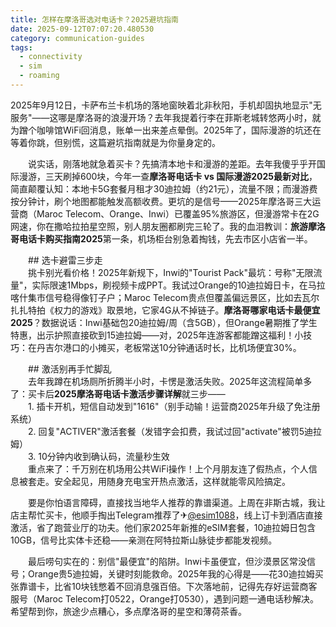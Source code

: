 ```yaml
---
title: 怎样在摩洛哥选对电话卡？2025避坑指南
date: 2025-09-12T07:07:20.480530
category: communication-guides
tags:
  - connectivity
  - sim
  - roaming
---
```


2025年9月12日，卡萨布兰卡机场的落地窗映着北非秋阳，手机却固执地显示"无服务"——这哪是摩洛哥的浪漫开场？去年我提着行李在菲斯老城转悠两小时，就为蹭个咖啡馆WiFi回消息，账单一出来差点晕倒。2025年了，国际漫游的坑还在等着你跳，但别慌，这篇避坑指南就是为你量身定的。

　　说实话，刚落地就急着买卡？先搞清本地卡和漫游的差距。去年我傻乎乎开国际漫游，三天刷掉600块，今年一查**摩洛哥电话卡 vs 国际漫游2025最新对比**，简直颠覆认知：本地卡5G套餐月租才30迪拉姆（约21元），流量不限；而漫游费按分钟计，刷个地图都能触发高额收费。更坑的是信号——2025年摩洛哥三大运营商（Maroc Telecom、Orange、Inwi）已覆盖95%旅游区，但漫游常卡在2G网速，你在撒哈拉拍星空照，别人朋友圈都刷完三轮了。我的血泪教训：**旅游摩洛哥电话卡购买指南2025**第一条，机场柜台别急着掏钱，先去市区小店省一半。

　　## 选卡避雷三步走  
　　挑卡别光看价格！2025年新规下，Inwi的"Tourist Pack"最坑：号称"无限流量"，实际限速1Mbps，刷视频卡成PPT。我试过Orange的10迪拉姆日卡，在马拉喀什集市信号稳得像钉子户；Maroc Telecom贵点但覆盖偏远景区，比如去瓦尔扎扎特拍《权力的游戏》取景地，它家4G从不掉链子。**摩洛哥哪家电话卡最便宜2025**？数据说话：Inwi基础包20迪拉姆/周（含5GB），但Orange暑期推了学生特惠，出示护照直接砍到15迪拉姆——对，2025年连游客都能蹭这福利！小技巧：在丹吉尔港口的小摊买，老板常送10分钟通话时长，比机场便宜30%。

　　## 激活别再手忙脚乱  
　　去年我蹲在机场厕所折腾半小时，卡愣是激活失败。2025年这流程简单多了：买卡后**2025摩洛哥电话卡激活步骤详解**就三步——  
　　1. 插卡开机，短信自动发到"1616"（别手动输！运营商2025年升级了免注册系统）  
　　2. 回复"ACTIVER"激活套餐（发错字会扣费，我试过回"activate"被罚5迪拉姆）  
　　3. 10分钟内收到确认码，流量秒生效  
　　重点来了：千万别在机场用公共WiFi操作！上个月朋友连了假热点，个人信息被套走。安全起见，用随身充电宝开热点激活，这样就能零风险搞定。

　　要是你怕语言障碍，直接找当地华人推荐的靠谱渠道。上周在非斯古城，我让店主帮忙买卡，他顺手掏出Telegram推荐了✈[@esim1088](https://t.me/s/esim1088)，线上订卡到酒店直接激活，省了跑营业厅的功夫。他们家2025年新推的eSIM套餐，10迪拉姆日包含10GB，信号比实体卡还稳——亲测在阿特拉斯山脉徒步都能发视频。

　　最后唠句实在的：别信"最便宜"的陷阱。Inwi卡虽便宜，但沙漠景区常没信号；Orange贵5迪拉姆，关键时刻能救命。2025年我的心得是——花30迪拉姆买张靠谱卡，比省10块钱憋着不回消息强百倍。下次落地前，记得先存好运营商客服号（Maroc Telecom打0522，Orange打0530），遇到问题一通电话秒解决。希望帮到你，旅途少点糟心，多点摩洛哥的星空和薄荷茶香。